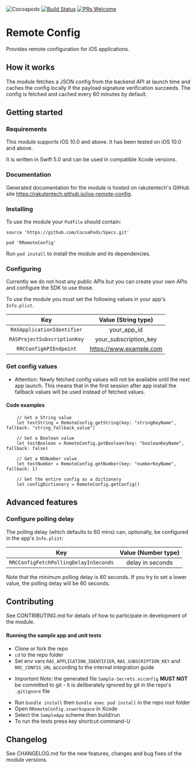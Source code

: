 ![Cocoapods](https://img.shields.io/cocoapods/v/RRemoteConfig)
[![Build Status](https://travis-ci.org/rakutentech/ios-remote-config.svg?branch=master)](https://travis-ci.org/rakutentech/ios-remote-config)
[![PRs Welcome](https://img.shields.io/badge/PRs-welcome-brightgreen.svg?style=flat-square)](http://makeapullrequest.com)


# Remote Config

Provides remote configuration for iOS applications.

## How it works

The module fetches a JSON config from the backend API at launch time and caches the config locally if the payload signature verification succeeds. The config is fetched and cached every 60 minutes by default.

## Getting started

### Requirements

This module supports iOS 10.0 and above. It has been tested on iOS 10.0 and above.

It is written in Swift 5.0 and can be used in compatible Xcode versions.

### Documentation

Generated documentation for the module is hosted on rakutentech's GitHub site https://rakutentech.github.io/ios-remote-config.

### Installing

To use the module your `Podfile` should contain:

    source 'https://github.com/CocoaPods/Specs.git'

    pod 'RRemoteConfig'

Run `pod install` to install the module and its dependencies.

### Configuring

Currently we do not host any public APIs but you can create your own APIs and configure the SDK to use those.

To use the module you must set the following values in your app's `Info.plist`.

| Key     | Value (String type)    |
| :---:   | :---:     |
| `RASApplicationIdentifier` | your_app_id |
| `RASProjectSubscriptionKey` | your_subscription_key |
| `RRCConfigAPIEndpoint` | https://www.example.com |

### Get config values

- Attention: Newly fetched config values will not be available until the next app launch. This means that in the first session after app install the fallback values will be used instead of fetched values.

#### Code examples

        // Get a String value
        let testString = RemoteConfig.getString(key: "stringKeyName", fallback: "string_fallback_value")

        // Get a Boolean value
        let testBoolean = RemoteConfig.getBoolean(key: "booleanKeyName", fallback: false)

        // Get a NSNumber value
        let testNumber = RemoteConfig.getNumber(key: "numberKeyName", fallback: 1)

        // Get the entire config as a dictionary
        let configDictionary = RemoteConfig.getConfig()

## Advanced features

### Configure polling delay
The polling delay (which defaults to 60 mins) can, optionally, be configured in the app's `Info.plist`:

| Key     | Value (Number type)    |
| :---:   | :---:     |
| `RRCConfigFetchPollingDelayInSeconds` | delay in seconds |

Note that the minimum polling delay is 60 seconds. If you try to set a lower value, the polling delay will be 60 seconds.

## Contributing

See CONTRIBUTING.md for details of how to participate in development of the module.

#### Running the sample app and unit tests

- Clone or fork the repo
- `cd` to the repo folder
- Set env vars `RAS_APPLICATION_IDENTIFIER`, `RAS_SUBSCRIPTION_KEY` and `RRC_CONFIG_URL` according to the internal integration guide
* _Important Note_: the generated file `Sample-Secrets.xcconfig` **MUST NOT** be committed to git - it is deliberately ignored by git in the repo's `.gitignore` file
- Run `bundle install` then `bundle exec pod install` in the repo root folder
- Open `RRemoteConfig.xcworkspace` in Xcode
- Select the `SampleApp` scheme then build/run
- To run the tests press key shortcut command-U

## Changelog

See CHANGELOG.md for the new features, changes and bug fixes of the module versions.
